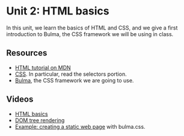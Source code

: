# Unit 2: HTML basics

In this unit, we learn the basics of HTML and CSS, and we give a first introduction to Bulma, the CSS framework we will be using in class. 

## Resources

* [HTML tutorial on MDN](https://developer.mozilla.org/en-US/docs/Learn/Getting_started_with_the_web/HTML_basics)
* [CSS](https://en.wikipedia.org/wiki/CSS).  In particular, read the selectors portion.  
* [Bulma](https://bulma.io), the CSS framework we are going to use. 

## Videos

* [HTML basics](https://drive.google.com/file/d/1aA26mkEY7oVsB8A-qjzZdzyUn7RPC9Ev/view?usp=sharing)
* [DOM tree rendering](https://drive.google.com/file/d/1Yx037kSlz1YVdcPRXbH4EbI1de9DGtud/view?usp=sharing)
* [Example: creating a static web page](https://drive.google.com/file/d/1wiB2kubpR18dUPwLSJdug7vmHKdF-56o/view?usp=sharing) with bulma.css. 
